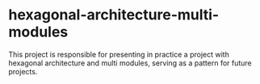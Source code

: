# hexagonal-architecture-multi-modules
This project is responsible for presenting in practice a project with hexagonal architecture and multi modules, serving as a pattern for future projects.
